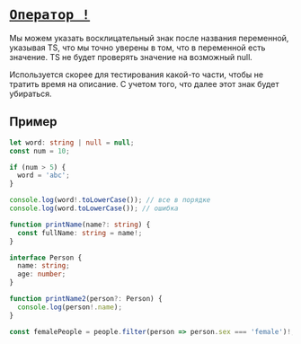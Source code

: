# [`Оператор !`](../index.md)

Мы можем указать восклицательный знак после названия переменной, указывая TS, что мы точно уверены в том, что в переменной есть значение. TS не будет проверять значение на возможный null.

Используется скорее для тестирования какой-то части, чтобы не тратить время на описание. С учетом того, что далее этот знак будет убираться.

## Пример

```ts
let word: string | null = null;
const num = 10;

if (num > 5) {
  word = 'abc';
}

console.log(word!.toLowerCase()); // все в порядке
console.log(word.toLowerCase()); // ошибка
```

```ts
function printName(name?: string) {
  const fullName: string = name!;
}
```

```ts
interface Person {
  name: string;
  age: number;
}

function printName2(person?: Person) {
  console.log(person!.name);
}
```

```ts
const femalePeople = people.filter(person => person.sex === 'female')!;
```
